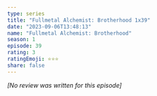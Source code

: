 ```yaml
---
type: series
title: "Fullmetal Alchemist: Brotherhood 1x39"
date: "2023-09-06T13:48:13"
name: "Fullmetal Alchemist: Brotherhood"
season: 1
episode: 39
rating: 3
ratingEmoji: ⭐️⭐️⭐️
share: false
---
```


*[No review was written for this episode]*
